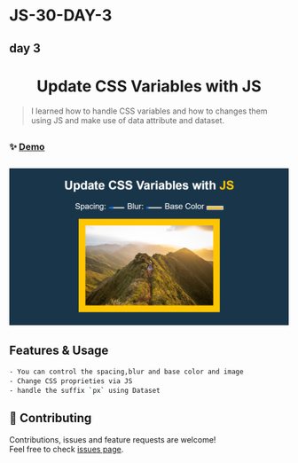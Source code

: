# JS-30-DAY-3
## day 3

<h1 align="center"> Update CSS Variables with JS </h1>

> I learned how to handle CSS variables and how to changes them using JS and make use of data attribute and dataset.

##

### ✨ [Demo](https://mosaif00.github.io/30-Days-JavaScript-Challenge/03-CSS-Variables/index.html)

##

![alt text](./ss.png)

## Features & Usage

```sh
- You can control the spacing,blur and base color and image
- Change CSS proprieties via JS
- handle the suffix `px` using Dataset
```

## 🤝 Contributing

Contributions, issues and feature requests are welcome!<br />Feel free to check [issues page](https://github.com/MoSaif00/30-Days-JavaScript-Challenge/issues).
